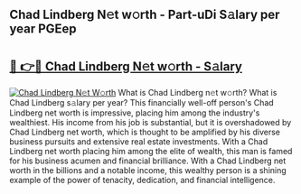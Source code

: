 ## Chad Lindberg N𝚎t w𝚘rth - Part-uDi S𝚊lary per year PGEep

# <h2><a href="http://gc1zhz.nevu.top/?p=Chad+Lindberg">🔗 👉🔴 Chad Lindberg N𝚎t w𝚘rth - S𝚊lary</a></h2>

[![Chad Lindberg N𝚎t W𝚘rth](https://i.imgur.com/Oavwk0R.jpeg)](http://gc1zhz.nevu.top/?p=Chad+Lindberg)
What is Chad Lindberg n𝚎t w𝚘rth? What is Chad Lindberg s𝚊lary per year?
This financially well-off person's Chad Lindberg net worth is impressive, placing him among the industry's wealthiest. His income from his job is substantial, but it is overshadowed by Chad Lindberg net worth, which is thought to be amplified by his diverse business pursuits and extensive real estate investments. With a Chad Lindberg net worth placing him among the elite of wealth, this man is famed for his business acumen and financial brilliance. With a Chad Lindberg net worth in the billions and a notable income, this wealthy person is a shining example of the power of tenacity, dedication, and financial intelligence.
